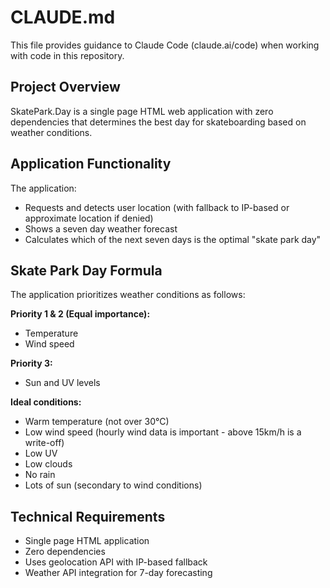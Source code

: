 # CLAUDE.md

This file provides guidance to Claude Code (claude.ai/code) when working with code in this repository.

## Project Overview

SkatePark.Day is a single page HTML web application with zero dependencies that determines the best day for skateboarding based on weather conditions.

## Application Functionality

The application:
- Requests and detects user location (with fallback to IP-based or approximate location if denied)
- Shows a seven day weather forecast
- Calculates which of the next seven days is the optimal "skate park day"

## Skate Park Day Formula

The application prioritizes weather conditions as follows:

**Priority 1 & 2 (Equal importance):**
- Temperature
- Wind speed

**Priority 3:**
- Sun and UV levels

**Ideal conditions:**
- Warm temperature (not over 30°C)
- Low wind speed (hourly wind data is important - above 15km/h is a write-off)
- Low UV
- Low clouds
- No rain
- Lots of sun (secondary to wind conditions)

## Technical Requirements

- Single page HTML application
- Zero dependencies
- Uses geolocation API with IP-based fallback
- Weather API integration for 7-day forecasting